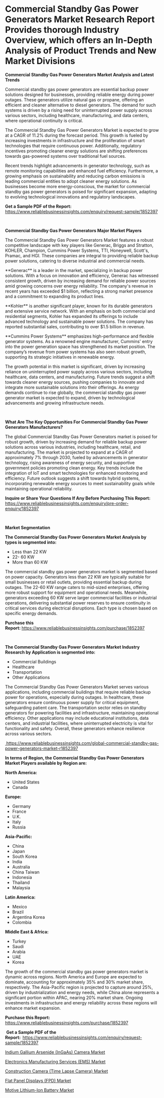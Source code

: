 <p><h1>Commercial Standby Gas Power Generators Market Research Report Provides thorough Industry Overview, which offers an In-Depth Analysis of Product Trends and New Market Divisions</h1></p><p><strong>Commercial Standby Gas Power Generators Market Analysis and Latest Trends</strong></p>
<p><p>Commercial standby gas power generators are essential backup power solutions designed for businesses, providing reliable energy during power outages. These generators utilize natural gas or propane, offering an efficient and cleaner alternative to diesel generators. The demand for such systems is driven by a rising need for uninterrupted power supply across various sectors, including healthcare, manufacturing, and data centers, where operational continuity is critical.</p><p>The Commercial Standby Gas Power Generators Market is expected to grow at a CAGR of 11.2% during the forecast period. This growth is fueled by increasing investments in infrastructure and the proliferation of smart technologies that require continuous power. Additionally, regulatory incentives promoting cleaner energy solutions are shifting preferences towards gas-powered systems over traditional fuel sources. </p><p>Recent trends highlight advancements in generator technology, such as remote monitoring capabilities and enhanced fuel efficiency. Furthermore, a growing emphasis on sustainability and reducing carbon emissions is leading commercial entities to adopt cleaner energy solutions. As businesses become more energy-conscious, the market for commercial standby gas power generators is poised for significant expansion, adapting to evolving technological innovations and regulatory landscapes.</p></p>
<p><strong>Get a Sample PDF of the Report:&nbsp;</strong> <a href="https://www.reliablebusinessinsights.com/enquiry/request-sample/1852397?utm_campaign=1091&utm_medium=2&utm_source=Github&utm_content=ia&utm_term=28022025&utm_id=commercial-standby-gas-power-generators">https://www.reliablebusinessinsights.com/enquiry/request-sample/1852397</a></p>
<p>&nbsp;</p>
<p><strong>Commercial Standby Gas Power Generators Major Market Players</strong></p>
<p><p>The Commercial Standby Gas Power Generators Market features a robust competitive landscape with key players like Generac, Briggs and Stratton, KOHLER, Champion, Cummins Power Systems, TTI, Honeywell, Scott's, Pramac, and HGI. These companies are integral to providing reliable backup power solutions, catering to diverse industrial and commercial needs.</p><p>**Generac** is a leader in the market, specializing in backup power solutions. With a focus on innovation and efficiency, Generac has witnessed consistent growth, driven by increasing demand for reliable power sources amid growing concerns over energy reliability. The company's revenue in recent years has exceeded $1 billion, reflecting a strong market presence and a commitment to expanding its product lines.</p><p>**Kohler** is another significant player, known for its durable generators and extensive service network. With an emphasis on both commercial and residential segments, Kohler has expanded its offerings to include advanced technology and sustainable power solutions. The company has reported substantial sales, contributing to over $1.5 billion in revenue.</p><p>**Cummins Power Systems** emphasizes high-performance and flexible generator systems. As a renowned engine manufacturer, Cummins' entry into the power generation space has strengthened its market position. The company’s revenue from power systems has also seen robust growth, supporting its strategic initiatives in renewable energy.</p><p>The growth potential in this market is significant, driven by increasing reliance on uninterrupted power supply across various sectors, including healthcare, data centers, and manufacturing. Future trends suggest a shift towards cleaner energy sources, pushing companies to innovate and integrate more sustainable solutions into their offerings. As energy demands continue to rise globally, the commercial standby gas power generator market is expected to expand, driven by technological advancements and growing infrastructure needs.</p></p>
<p>&nbsp;</p>
<p><strong>What Are The Key Opportunities For Commercial Standby Gas Power Generators Manufacturers?</strong></p>
<p><p>The global Commercial Standby Gas Power Generators market is poised for robust growth, driven by increasing demand for reliable backup power solutions across various industries, including healthcare, retail, and manufacturing. The market is projected to expand at a CAGR of approximately 7% through 2030, fueled by advancements in generator technology, rising awareness of energy security, and supportive government policies promoting clean energy. Key trends include the integration of IoT and smart technologies for enhanced monitoring and efficiency. Future outlook suggests a shift towards hybrid systems, incorporating renewable energy sources to meet sustainability goals while maintaining operational reliability.</p></p>
<p><strong>Inquire or Share Your Questions If Any Before Purchasing This Report:</strong> <a href="https://www.reliablebusinessinsights.com/enquiry/pre-order-enquiry/1852397?utm_campaign=1091&utm_medium=2&utm_source=Github&utm_content=ia&utm_term=28022025&utm_id=commercial-standby-gas-power-generators">https://www.reliablebusinessinsights.com/enquiry/pre-order-enquiry/1852397</a></p>
<p>&nbsp;</p>
<p><strong>Market Segmentation</strong></p>
<p><strong>The Commercial Standby Gas Power Generators Market Analysis by types is segmented into:</strong></p>
<p><ul><li>Less than 22 KW</li><li>22- 60 KW</li><li>More than 60 KW</li></ul></p>
<p><p>The commercial standby gas power generators market is segmented based on power capacity. Generators less than 22 KW are typically suitable for small businesses or retail outlets, providing essential backup during outages. The 22-60 KW range caters to mid-sized enterprises, offering more robust support for equipment and operational needs. Meanwhile, generators exceeding 60 KW serve larger commercial facilities or industrial operations, delivering substantial power reserves to ensure continuity in critical services during electrical disruptions. Each type is chosen based on specific energy demands.</p></p>
<p><strong>Purchase this Report:&nbsp;</strong><a href="https://www.reliablebusinessinsights.com/purchase/1852397?utm_campaign=1091&utm_medium=2&utm_source=Github&utm_content=ia&utm_term=28022025&utm_id=commercial-standby-gas-power-generators">https://www.reliablebusinessinsights.com/purchase/1852397</a></p>
<p>&nbsp;</p>
<p><strong>The Commercial Standby Gas Power Generators Market Industry Research by Application is segmented into:</strong></p>
<p><ul><li>Commercial Buildings</li><li>Healthcare</li><li>Transportation</li><li>Other Applications</li></ul></p>
<p><p>The Commercial Standby Gas Power Generators Market serves various applications, including commercial buildings that require reliable backup power for operations, especially during outages. In healthcare, these generators ensure continuous power supply for critical equipment, safeguarding patient care. The transportation sector relies on standby generators for powering facilities and infrastructure, maintaining operational efficiency. Other applications may include educational institutions, data centers, and industrial facilities, where uninterrupted electricity is vital for functionality and safety. Overall, these generators enhance resilience across various sectors.</p></p>
<p><a href="https://www.reliablebusinessinsights.com/global-commercial-standby-gas-power-generators-market-r1852397?utm_campaign=1091&utm_medium=2&utm_source=Github&utm_content=ia&utm_term=28022025&utm_id=commercial-standby-gas-power-generators">&nbsp;https://www.reliablebusinessinsights.com/global-commercial-standby-gas-power-generators-market-r1852397</a></p>
<p><strong>In terms of Region, the Commercial Standby Gas Power Generators Market Players available by Region are:</strong></p>
<p>
    <p> <strong> North America: </strong>
        <ul>
            <li>United States</li>
            <li>Canada</li>
        </ul>
        </p> 
    <p> <strong> Europe: </strong>
        <ul>
            <li>Germany</li>
            <li>France</li>
            <li>U.K.</li>
            <li>Italy</li>
            <li>Russia</li>
        </ul>
        </p> 
    <p> <strong> Asia-Pacific: </strong>
        <ul>
            <li>China</li>
            <li>Japan</li>
            <li>South Korea</li>
            <li>India</li>
            <li>Australia</li>
            <li>China Taiwan</li>
            <li>Indonesia</li>
            <li>Thailand</li>
            <li>Malaysia</li>
        </ul>
        </p> 
    <p> <strong> Latin America: </strong>
        <ul>
            <li>Mexico</li>
            <li>Brazil</li>
            <li>Argentina Korea</li>
            <li>Colombia</li>
        </ul>
        </p> 
    <p> <strong> Middle East & Africa: </strong>
        <ul>
            <li>Turkey</li>
            <li>Saudi</li>
            <li>Arabia</li>
            <li>UAE</li>
            <li>Korea</li>
        </ul>
    </p>
    </p>
<p><p>The growth of the commercial standby gas power generators market is dynamic across regions. North America and Europe are expected to dominate, accounting for approximately 35% and 30% market share, respectively. The Asia-Pacific region is projected to capture around 25%, driven by industrialization and energy needs, while China alone represents a significant portion within APAC, nearing 20% market share. Ongoing investments in infrastructure and energy reliability across these regions will enhance market expansion.</p></p>
<p><strong>Purchase this Report: </strong><a href="https://www.reliablebusinessinsights.com/purchase/1852397?utm_campaign=1091&utm_medium=2&utm_source=Github&utm_content=ia&utm_term=28022025&utm_id=commercial-standby-gas-power-generators">https://www.reliablebusinessinsights.com/purchase/1852397</a></p>
<p>&nbsp;<strong>Get a Sample PDF of the Report:&nbsp;&nbsp;</strong><a href="https://www.reliablebusinessinsights.com/enquiry/request-sample/1852397?utm_campaign=1091&utm_medium=2&utm_source=Github&utm_content=ia&utm_term=28022025&utm_id=commercial-standby-gas-power-generators">https://www.reliablebusinessinsights.com/enquiry/request-sample/1852397</a></p>
<p><strong></strong></p>
<p><p><a href="https://github.com/XavierTyler76/Market-Research-Report-List-1/blob/main/indium-gallium-arsenide-ingaas-camera-market.md?utm_campaign=1091&utm_medium=2&utm_source=Github&utm_content=ia&utm_term=28022025&utm_id=commercial-standby-gas-power-generators">Indium Gallium Arsenide (InGaAs) Camera Market</a></p><p><a href="https://github.com/willjis/Market-Research-Report-List-1/blob/main/electronics-manufacturing-services-ems-market.md?utm_campaign=1091&utm_medium=2&utm_source=Github&utm_content=ia&utm_term=28022025&utm_id=commercial-standby-gas-power-generators">Electronics Manufacturing Services (EMS) Market</a></p><p><a href="https://github.com/mookiesville/Market-Research-Report-List-1/blob/main/construction-camera-time-lapse-camera-market.md?utm_campaign=1091&utm_medium=2&utm_source=Github&utm_content=ia&utm_term=28022025&utm_id=commercial-standby-gas-power-generators">Construction Camera (Time Lapse Camera) Market</a></p><p><a href="https://github.com/ryanbell8967/Market-Research-Report-List-1/blob/main/flat-panel-displays-fpd-market.md?utm_campaign=1091&utm_medium=2&utm_source=Github&utm_content=ia&utm_term=28022025&utm_id=commercial-standby-gas-power-generators">Flat Panel Displays (FPD) Market</a></p><p><a href="https://github.com/marlanamarvn/Market-Research-Report-List-1/blob/main/motive-lithium-ion-battery-market.md?utm_campaign=1091&utm_medium=2&utm_source=Github&utm_content=ia&utm_term=28022025&utm_id=commercial-standby-gas-power-generators">Motive Lithium-Ion Battery Market</a></p></p>